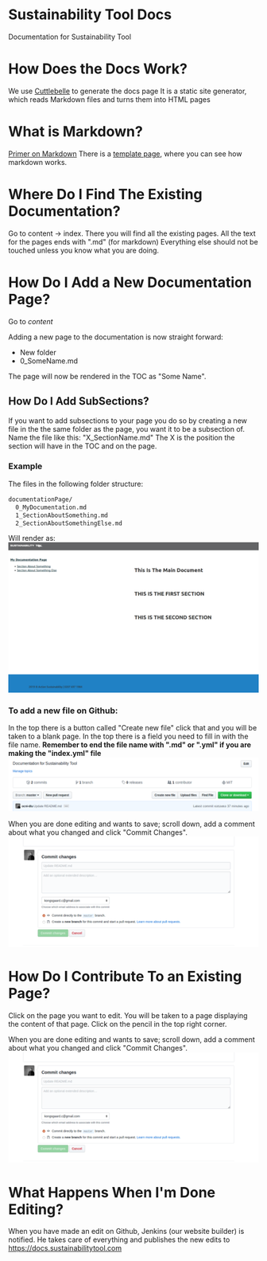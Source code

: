 # Sustainability Tool Docs
Documentation for Sustainability Tool

# How Does the Docs Work?
We use [Cuttlebelle](https://cuttlebelle.com) to generate the docs page
It is a static site generator, which reads Markdown files and turns them into HTML pages

# What is Markdown?
[Primer on Markdown](https://cuttlebelle.com/documentation/content/#primer-on-markdown)
There is a [template page](https://github.com/procedural-build/sustainabilitytool-docs/blob/master/content/blankPageTemplate/template.md), where you can see how markdown works.

# Where Do I Find The Existing Documentation?

Go to content -> index. There you will find all the existing pages. All the text for the pages ends with ".md" (for markdown)
Everything else should not be touched unless you know what you are doing.

# How Do I Add a New Documentation Page?

Go to *content*

Adding a new page to the documentation is now straight forward:
* New folder
* 0_SomeName.md

The page will now be rendered in the TOC as "Some Name".

## How Do I Add SubSections?
If you want to add subsections to your page you do so by creating a new file in the the same folder as the page, you want it to be a subsection of.
Name the file like this: "X_SectionName.md"
The X is the position the section will have in the TOC and on the page.

### Example
The files in the following folder structure:

```
documentationPage/
  0_MyDocumentation.md
  1_SectionAboutSomething.md
  2_SectionAboutSomethingElse.md
```

Will render as:
![alt](/assets/images/MyDocumentsPage.png)

### To add a new file on Github:

In the top there is a button called "Create new file" click that and you will be taken to a blank page. In the top there is
a field you need to fill in with the file name. **Remember to end the file name with ".md" or ".yml" if you are making the "index.yml" file**
![alt](/assets/images/newFile.png)

When you are done editing and wants to save; scroll down, add a comment about what you changed and click "Commit Changes".
![alt](/assets/images/commitChanges.png) 



# How Do I Contribute To an Existing Page?

Click on the page you want to edit. You will be taken to a page displaying the content of that page. 
Click on the pencil in the top right corner.

When you are done editing and wants to save; scroll down, add a comment about what you changed and click "Commit Changes".
![alt](/assets/images/commitChanges.png) 

# What Happens When I'm Done Editing?

When you have made an edit on Github, Jenkins (our website builder) is notified. He takes care of everything and 
publishes the new edits to https://docs.sustainabilitytool.com 